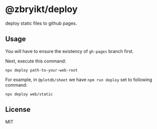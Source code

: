 # @zbryikt/deploy

deploy static files to github pages.

## Usage

You will have to ensure the existency of `gh-pages` branch first.

Next, execute this command:

    npx deploy path-to-your-web-root


For example, in `@plotdb/sheet` we have `npm run deploy` set to following command:

    npx deploy web/static


## License

MIT
